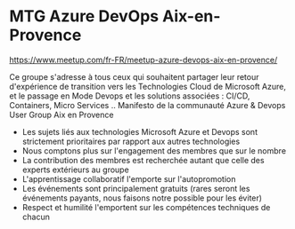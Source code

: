 # MTG Azure DevOps Aix-en-Provence

https://www.meetup.com/fr-FR/meetup-azure-devops-aix-en-provence/

Ce groupe s'adresse à tous ceux qui souhaitent partager leur retour d'expérience de transition vers les Technologies Cloud de Microsoft Azure, et le passage en Mode Devops et les solutions associées : CI/CD, Containers, Micro Services ..
Manifesto de la communauté Azure & Devops User Group Aix en Provence
- Les sujets liés aux technologies Microsoft Azure et Devops sont strictement prioritaires par rapport aux autres technologies
- Nous comptons plus sur l'engagement des membres que sur le nombre
- La contribution des membres est recherchée autant que celle des experts extérieurs au groupe
- L'apprentissage collaboratif l'emporte sur l'autopromotion
- Les événements sont principalement gratuits (rares seront les événements payants, nous faisons notre possible pour les éviter)
- Respect et humilité l'emportent sur les compétences techniques de chacun